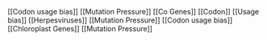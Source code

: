 [[Codon usage bias]]
[[Mutation Pressure]]
[[Co Genes]]
[[Codon]]
[[Usage bias]]
[[Herpesviruses]]
[[Mutation Pressure]]
[[Codon usage bias]]
[[Chloroplast Genes]]
[[Mutation Pressure]]
